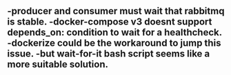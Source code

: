 -producer and consumer must wait that rabbitmq is stable.
-docker-compose v3 doesnt support depends_on: condition to wait for a healthcheck.
-dockerize could be the workaround to jump this issue.
-but wait-for-it bash script seems like a more suitable solution.
-
